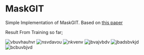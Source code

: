 # MaskGIT
 
Simple Implementation of MaskGIT. Based on [this paper](https://arxiv.org/pdf/2202.04200)

Result From Training so far;

![vbuvhauhvr](https://github.com/user-attachments/assets/3576848c-5b76-4499-9951-040df819379c)
![nsvdavou](https://github.com/user-attachments/assets/5c3ab414-6b10-4bf7-929e-0fb598dc7db1)
![nkvenv](https://github.com/user-attachments/assets/beb62d3f-199c-4ded-857f-4df51ae8e622)
![jbvajvbdv](https://github.com/user-attachments/assets/0f2747d4-d63b-4e77-a773-4a7917443ca6)
![jbadsbvkjd](https://github.com/user-attachments/assets/e8d88f7b-ee99-4e73-9721-d7d7c2838207)
![bcbuvbjvd](https://github.com/user-attachments/assets/ea56983e-b213-4300-ac6c-7e34ba634252)
